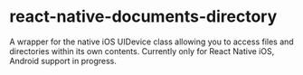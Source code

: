 # react-native-documents-directory
A wrapper for the native iOS UIDevice class allowing you to access files and directories within its own contents. Currently only for React Native iOS, Android support in progress.
